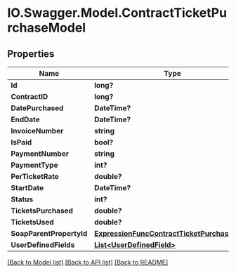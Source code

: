 # IO.Swagger.Model.ContractTicketPurchaseModel
## Properties

Name | Type | Description | Notes
------------ | ------------- | ------------- | -------------
**Id** | **long?** |  | [optional] 
**ContractID** | **long?** |  | [optional] 
**DatePurchased** | **DateTime?** |  | [optional] 
**EndDate** | **DateTime?** |  | [optional] 
**InvoiceNumber** | **string** |  | [optional] 
**IsPaid** | **bool?** |  | [optional] 
**PaymentNumber** | **string** |  | [optional] 
**PaymentType** | **int?** |  | [optional] 
**PerTicketRate** | **double?** |  | [optional] 
**StartDate** | **DateTime?** |  | [optional] 
**Status** | **int?** |  | [optional] 
**TicketsPurchased** | **double?** |  | [optional] 
**TicketsUsed** | **double?** |  | [optional] 
**SoapParentPropertyId** | [**ExpressionFuncContractTicketPurchaseInt64**](ExpressionFuncContractTicketPurchaseInt64.md) |  | [optional] 
**UserDefinedFields** | [**List&lt;UserDefinedField&gt;**](UserDefinedField.md) |  | [optional] 

[[Back to Model list]](../README.md#documentation-for-models) [[Back to API list]](../README.md#documentation-for-api-endpoints) [[Back to README]](../README.md)

